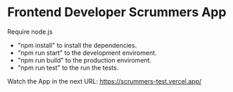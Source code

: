 # Frontend Developer Scrummers App 

Require node.js

- "npm install" to install the dependencies.
- "npm run start" to the development enviroment.
- "npm run build" to the production enviroment.
- "npm run test" to the run the tests.

Watch the App in the next URL: https://scrummers-test.vercel.app/